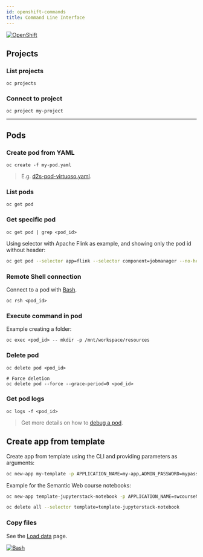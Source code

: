 ```yaml
---
id: openshift-commands
title: Command Line Interface
---
```


[![OpenShift](/dsri-documentation/img/openshift-logo.png)](https://www.openshift.com/)

## Projects

### List projects

```shell
oc projects
```

### Connect to project

```shell
oc project my-project
```

---

## Pods

### Create pod from YAML

```shell
oc create -f my-pod.yaml
```

> E.g. [d2s-pod-virtuoso.yaml](https://github.com/MaastrichtU-IDS/d2s-core/blob/master/argo/d2s-pod-virtuoso.yaml).

### List pods

```shell
oc get pod
```

### Get specific pod

```shell
oc get pod | grep <pod_id>
```

Using selector with Apache Flink as example, and showing only the pod id without header:

```bash
oc get pod --selector app=flink --selector component=jobmanager --no-headers -o=custom-columns=NAME:.metadata.name
```

### Remote Shell connection

Connect to a pod with [Bash](https://devhints.io/bash).

```shell
oc rsh <pod_id>
```

### Execute command in pod

Example creating a folder:

```shell
oc exec <pod_id> -- mkdir -p /mnt/workspace/resources
```

### Delete pod

```shell
oc delete pod <pod_id>

# Force deletion
oc delete pod --force --grace-period=0 <pod_id>
```

### Get pod logs

```shell
oc logs -f <pod_id>
```

> Get more details on how to [debug a pod](/dsri-documentation/docs/openshift-debug).

## Create app from template

Create app from template using the CLI and providing parameters as arguments:

```bash
oc new-app my-template -p APPLICATION_NAME=my-app,ADMIN_PASSWORD=mypassword
```

Example for the Semantic Web course notebooks:

```bash
oc new-app template-jupyterstack-notebook -p APPLICATION_NAME=swcourseName,NOTEBOOK_PASSWORD=PASSWORD

oc delete all --selector template=template-jupyterstack-notebook
```

### Copy files

See the [Load data](https://maastrichtu-ids.github.io/dsri-documentation/docs/openshift-load-data) page.

[![Bash](/dsri-documentation/img/bash_logo.png)](https://devhints.io/bash)

